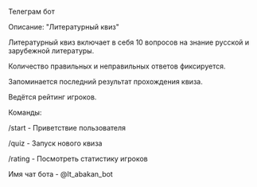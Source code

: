 Телеграм бот

Описание: "Литературный квиз"

Литературный квиз включает в себя 10 вопросов на знание русской и зарубежной литературы.

Количество правильных и неправильных ответов фиксируется.

Запоминается последний результат прохождения квиза.

Ведётся рейтинг игроков.

Команды:

/start - Приветствие пользователя

/quiz - Запуск нового квиза

/rating - Посмотреть статистику игроков


Имя чат бота - @It_abakan_bot
